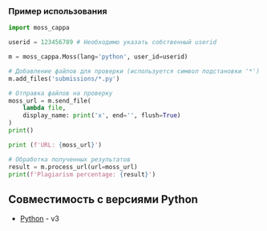 ### Пример использования

```python
import moss_cappa

userid = 123456789 # Необходимо указать собственный userid

m = moss_cappa.Moss(lang='python', user_id=userid)

# Добавление файлов для проверки (используется символ подстановки '*')
m.add_files('submissions/*.py')

# Отправка файлов на проверку
moss_url = m.send_file(
    lambda file, 
    display_name: print('x', end='', flush=True)
)
print()

print (f'URL: {moss_url}')

# Обработка полученных результатов
result = m.process_url(url=moss_url)
print(f'Plagiarism percentage: {result}')
```

## Совместимость с версиями Python

* [Python](http://www.python.com) - v3
